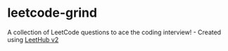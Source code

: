 # leetcode-grind
A collection of LeetCode questions to ace the coding interview! - Created using [LeetHub v2](https://github.com/arunbhardwaj/LeetHub-2.0)
